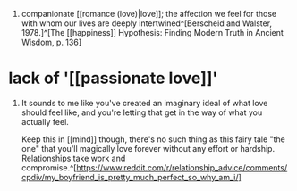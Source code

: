 1. companionate [[romance (love)|love]]; the affection we feel for those with whom our lives are deeply intertwined^[Berscheid and Walster, 1978.]^[The [[happiness]] Hypothesis: Finding Modern Truth in Ancient Wisdom, p. 136]

# lack of '[[passionate love]]'
1. It sounds to me like you've created an imaginary ideal of what love should feel like, and you're letting that get in the way of what you actually feel.

	Keep this in [[mind]] though, there's no such thing as this fairy tale "the one" that you'll magically love forever without any effort or hardship. Relationships take work and compromise.^[https://www.reddit.com/r/relationship_advice/comments/cpdiv/my_boyfriend_is_pretty_much_perfect_so_why_am_i/]